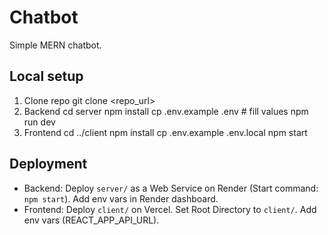 # Chatbot

Simple MERN chatbot.

## Local setup
1. Clone repo
   git clone <repo_url>
2. Backend
   cd server
   npm install
   cp .env.example .env  # fill values
   npm run dev
3. Frontend
   cd ../client
   npm install
   cp .env.example .env.local
   npm start

## Deployment
- Backend: Deploy `server/` as a Web Service on Render (Start command: `npm start`). Add env vars in Render dashboard.
- Frontend: Deploy `client/` on Vercel. Set Root Directory to `client/`. Add env vars (REACT_APP_API_URL).
